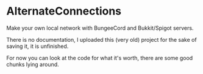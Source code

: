 # AlternateConnections
Make your own local network with BungeeCord and Bukkit/Spigot servers.

There is no documentation, I uploaded this (very old) project for the sake of saving it, it is unfinished.

For now you can look at the code for what it's worth, there are some good chunks lying around.
